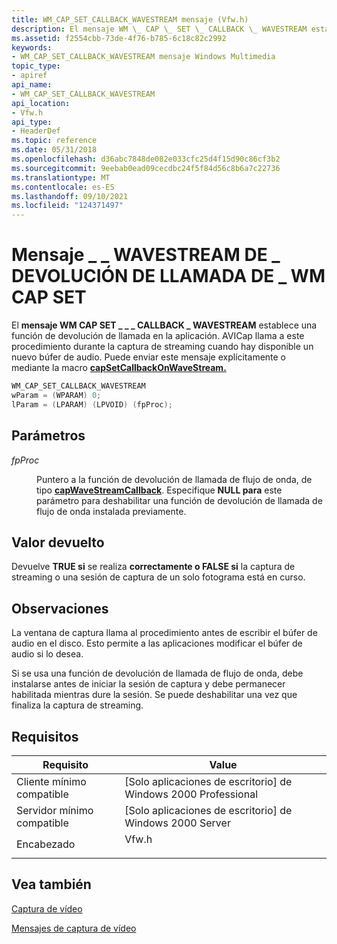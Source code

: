 ```yaml
---
title: WM_CAP_SET_CALLBACK_WAVESTREAM mensaje (Vfw.h)
description: El mensaje WM \_ CAP \_ SET \_ CALLBACK \_ WAVESTREAM establece una función de devolución de llamada en la aplicación.
ms.assetid: f2554cbb-73de-4f76-b785-6c18c82c2992
keywords:
- WM_CAP_SET_CALLBACK_WAVESTREAM mensaje Windows Multimedia
topic_type:
- apiref
api_name:
- WM_CAP_SET_CALLBACK_WAVESTREAM
api_location:
- Vfw.h
api_type:
- HeaderDef
ms.topic: reference
ms.date: 05/31/2018
ms.openlocfilehash: d36abc7848de082e033cfc25d4f15d90c86cf3b2
ms.sourcegitcommit: 9eebab0ead09cecdbc24f5f84d56c8b6a7c22736
ms.translationtype: MT
ms.contentlocale: es-ES
ms.lasthandoff: 09/10/2021
ms.locfileid: "124371497"
---
```

# <a name="wm_cap_set_callback_wavestream-message"></a>Mensaje \_ \_ WAVESTREAM DE \_ DEVOLUCIÓN DE LLAMADA DE \_ WM CAP SET

El **mensaje WM CAP SET \_ \_ \_ CALLBACK \_ WAVESTREAM** establece una función de devolución de llamada en la aplicación. AVICap llama a este procedimiento durante la captura de streaming cuando hay disponible un nuevo búfer de audio. Puede enviar este mensaje explícitamente o mediante la macro [**capSetCallbackOnWaveStream.**](/windows/desktop/api/Vfw/nf-vfw-capsetcallbackonwavestream)


```C++
WM_CAP_SET_CALLBACK_WAVESTREAM 
wParam = (WPARAM) 0; 
lParam = (LPARAM) (LPVOID) (fpProc); 
```



## <a name="parameters"></a>Parámetros

<dl> <dt>

<span id="fpProc"></span><span id="fpproc"></span><span id="FPPROC"></span>*fpProc*
</dt> <dd>

Puntero a la función de devolución de llamada de flujo de onda, de tipo [**capWaveStreamCallback**](/windows/desktop/api/Vfw/nc-vfw-capwavecallback). Especifique **NULL para** este parámetro para deshabilitar una función de devolución de llamada de flujo de onda instalada previamente.

</dd> </dl>

## <a name="return-value"></a>Valor devuelto

Devuelve **TRUE si** se realiza **correctamente o FALSE si** la captura de streaming o una sesión de captura de un solo fotograma está en curso.

## <a name="remarks"></a>Observaciones

La ventana de captura llama al procedimiento antes de escribir el búfer de audio en el disco. Esto permite a las aplicaciones modificar el búfer de audio si lo desea.

Si se usa una función de devolución de llamada de flujo de onda, debe instalarse antes de iniciar la sesión de captura y debe permanecer habilitada mientras dure la sesión. Se puede deshabilitar una vez que finaliza la captura de streaming.

## <a name="requirements"></a>Requisitos



| Requisito | Value |
|-------------------------------------|----------------------------------------------------------------------------------|
| Cliente mínimo compatible<br/> | \[Solo aplicaciones de escritorio\] de Windows 2000 Professional<br/>                       |
| Servidor mínimo compatible<br/> | \[Solo aplicaciones de escritorio\] de Windows 2000 Server<br/>                             |
| Encabezado<br/>                   | <dl> <dt>Vfw.h</dt> </dl> |



## <a name="see-also"></a>Vea también

<dl> <dt>

[Captura de vídeo](video-capture.md)
</dt> <dt>

[Mensajes de captura de vídeo](video-capture-messages.md)
</dt> </dl>

 

 






